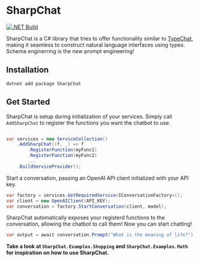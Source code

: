 # SharpChat
[![.NET Build](https://github.com/everharder/SharpChat/actions/workflows/dotnet-build.yml/badge.svg?branch=main)](https://github.com/everharder/SharpChat/actions/workflows/dotnet-build.yml)

SharpChat is a C# library that tries to offer functionality similar to [TypeChat](https://github.com/microsoft/TypeChat), making it seamless to construct natural language interfaces using types.
Schema enginerring is the new prompt engineering!

## Installation

```
dotnet add package SharpChat
```

## Get Started

SharpChat is setup during initialization of your services.
Simply call `AddSharpChat` to register the functions you want the chatbot to use.

```csharp

var services = new ServiceCollection()
    .AddSharpChat((f, _) => f
        .RegisterFunction(myFunc1)
        .RegisterFunction(myFunc2)
        ...
    .BuildServiceProvider();
```

Start a conversation, passing an OpenAI API client initialized with your API key.

```csharp
var factory = services.GetRequiredService<IConversationFactory>();
var client = new OpenAIClient(API_KEY);
var conversation = factory.StartConversation(client, model);
```

SharpChat automatically exposes your registerd functions to the conversation, allowing the chatbot to call them!
Now you can start chatting!

```csharp
var output = await conversation.Prompt("What is the meaning of life?");
```

**Take a look at `SharpChat.Examples.Shopping` and `SharpChat.Examples.Math` for inspiration on how to use SharpChat.**
